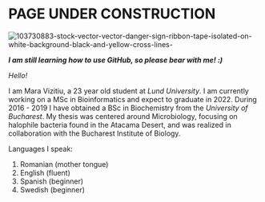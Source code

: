 # PAGE UNDER CONSTRUCTION
![103730883-stock-vector-vector-danger-sign-ribbon-tape-isolated-on-white-background-black-and-yellow-cross-lines-](https://user-images.githubusercontent.com/70641301/92009707-32dd9780-ed49-11ea-8376-ef239b57e8fb.jpg)

**_I am still learning how to use GitHub, so please bear with me! :)_**

_Hello!_

I am Mara Vizitiu, a 23 year old student at _Lund University_. I am currently working on a MSc in Bioinformatics and expect to graduate in 2022.
During 2016 - 2019 I have obtained a BSc in Biochemistry from the _University of Bucharest_. My thesis was centered around Microbiology, focusing on halophile bacteria found in the Atacama Desert, and was realized in collaboration with the Bucharest Institute of Biology.

Languages I speak:
1. Romanian (mother tongue)
2. English (fluent)
3. Spanish (beginner)
4. Swedish (beginner)
